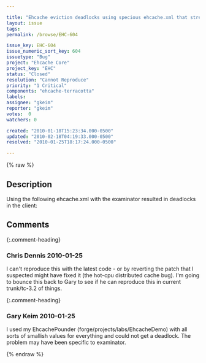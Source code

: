 ```yaml
---

title: "Ehcache eviction deadlocks using specious ehcache.xml that stresses"
layout: issue
tags: 
permalink: /browse/EHC-604

issue_key: EHC-604
issue_numeric_sort_key: 604
issuetype: "Bug"
project: "Ehcache Core"
project_key: "EHC"
status: "Closed"
resolution: "Cannot Reproduce"
priority: "1 Critical"
components: "ehcache-terracotta"
labels: 
assignee: "gkeim"
reporter: "gkeim"
votes:  0
watchers: 0

created: "2010-01-18T15:23:34.000-0500"
updated: "2010-02-18T04:19:33.000-0500"
resolved: "2010-01-25T18:17:24.000-0500"

---
```




{% raw %}



## Description

<div markdown="1" class="description">

Using the following ehcache.xml with the examinator resulted in deadlocks in the client:

<ehcache name="exam">
   <diskStore path="java.io.tmp"/>
   <defaultCache
      maxElementsInMemory="10"
      eternal="false"
      timeToIdleSeconds="120"
      timeToLiveSeconds="120"
      overflowToDisk="false">
      <terracotta/>
    </defaultCache>
</ehcache>


</div>

## Comments


{:.comment-heading}
### **Chris Dennis** <span class="date">2010-01-25</span>

<div markdown="1" class="comment">

I can't reproduce this with the latest code - or by reverting the patch that I suspected might have fixed it (the hot-cpu distributed cache bug).  I'm going to bounce this back to Gary to see if he can reproduce this in current trunk/tc-3.2 of things.

</div>


{:.comment-heading}
### **Gary Keim** <span class="date">2010-01-25</span>

<div markdown="1" class="comment">

I used my EhcachePounder (forge/projects/labs/EhcacheDemo) with all sorts of smallish values for everything and could not get a deadlock.  The problem may have been specific to examinator.


</div>



{% endraw %}
